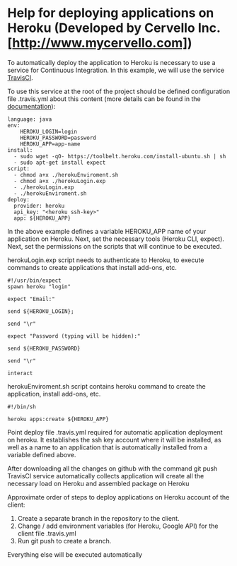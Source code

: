Help for deploying applications on Heroku (Developed by Cervello Inc. [http://www.mycervello.com])
====================================================================================================

To automatically deploy the application to Heroku is necessary to use a service for Continuous Integration. In this example, we will use the service [TravisCI](https://travis-ci.com/). 

To use this service at the root of the project should be defined configuration file .travis.yml about this content (more details can be found in the [documentation](http://docs.travis-ci.com/user/build-configuration/)):

```
language: java
env:
	HEROKU_LOGIN=login
	HEROKU_PASSWORD=password
    HEROKU_APP=app-name
install:
  - sudo wget -qO- https://toolbelt.heroku.com/install-ubuntu.sh | sh
  - sudo apt-get install expect
script:
  - chmod a+x ./herokuEnviroment.sh
  - chmod a+x ./herokuLogin.exp
  - ./herokuLogin.exp
  - ./herokuEnviroment.sh
deploy:
  provider: heroku
  api_key: "<heroku ssh-key>"
  app: ${HEROKU_APP}
  ```

In the above example defines a variable HEROKU_APP name of your application on Heroku. Next, set the necessary tools (Heroku CLI, expect). Next, set the permissions on the scripts that will continue to be executed.

herokuLogin.exp script needs to authenticate to Heroku, to execute commands to create applications that install add-ons, etc.

```
#!/usr/bin/expect
spawn heroku "login"

expect "Email:"

send ${HEROKU_LOGIN};

send "\r"

expect "Password (typing will be hidden):"

send ${HEROKU_PASSWORD}

send "\r"

interact
```

herokuEnviroment.sh script contains heroku command to create the application, install add-ons, etc.

```
#!/bin/sh
 
heroku apps:create ${HEROKU_APP}
```

Point deploy file .travis.yml required for automatic application deployment on heroku. It establishes the ssh key account where it will be installed, as well as a name to an application that is automatically installed from a variable defined above.

After downloading all the changes on github with the command git push TravisCI service automatically collects application will create all the necessary load on Heroku and assembled package on Heroku

Approximate order of steps to deploy applications on Heroku account of the client:

1. Create a separate branch in the repository to the client.
2. Change / add environment variables (for Heroku, Google API) for the client file .travis.yml
3. Run git push to create a branch.

Everything else will be executed automatically




